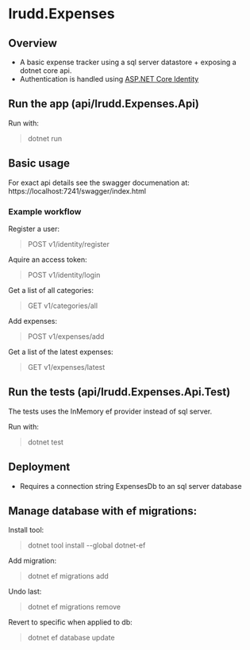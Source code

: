 # Irudd.Expenses

## Overview
- A basic expense tracker using a sql server datastore + exposing a dotnet core api.
- Authentication is handled using [ASP.NET Core Identity](https://learn.microsoft.com/en-us/aspnet/core/security/authentication/identity?view=aspnetcore-8.0)

## Run the app (api/Irudd.Expenses.Api)

Run with:
> dotnet run

## Basic usage

For exact api details see the swagger documenation at:
https://localhost:7241/swagger/index.html

### Example workflow

Register a user:
> POST v1/identity/register

Aquire an access token:
> POST v1/identity/login

Get a list of all categories:
> GET v1/categories/all

Add expenses:
> POST v1/expenses/add

Get a list of the latest expenses:
> GET v1/expenses/latest

## Run the tests (api/Irudd.Expenses.Api.Test)

The tests uses the InMemory ef provider instead of sql server.

Run with:
> dotnet test

## Deployment

- Requires a connection string ExpensesDb to an sql server database

## Manage database with ef migrations:

Install tool:

> dotnet tool install --global dotnet-ef

Add migration:
> dotnet ef migrations add <name>

Undo last:
> dotnet ef migrations remove

Revert to specific when applied to db:
> dotnet ef database update <target after>
